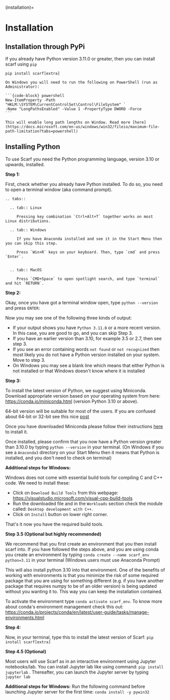 (installation)=
# Installation

## Installation through PyPi
If you already have Python version 3.11.0 or greater, then you can install scarf using `pip`

    pip install scarf[extra]


````{note}
On Windows you will need to run the following on PowerShell (run as Administrator):

```{code-block} powershell
New-ItemProperty -Path "HKLM:\SYSTEM\CurrentControlSet\Control\FileSystem" `
-Name "LongPathsEnabled" -Value 1 -PropertyType DWORD -Force
```

This will enable long path lengths on Window. Read more [here](https://docs.microsoft.com/en-us/windows/win32/fileio/maximum-file-path-limitation?tabs=powershell)

````

## Installing Python

To use Scarf you need the Python programming language, version 3.10 or upwards, installed.

**Step 1:**

First, check whether you already have Python installed. To do so, you need to open a terminal
window (aka command prompt).

```{eval-rst}
.. tabs::

  .. tab:: Linux

     Pressing key combination `Ctrl+Alt+T` together works on most Linux distributions.

  .. tab:: Windows

     If you have Anaconda installed and see it in the Start Menu then you can skip this step.

     Press `Win+R` keys on your keyboard. Then, type `cmd` and press `Enter`.
    

  .. tab:: MacOS

     Press `CMD+Space` to open spotlight search, and type `terminal` and hit `RETURN`.

```

**Step 2:**

Okay, once you have got a terminal window open, type `python --version` and press `ENTER`:

Now you may see one of the following three kinds of output:

- If your output shows you have `Python 3.11.0` or a more recent version.
  In this case, you are good to go, and you can skip Step 3.
- If you have an earlier version than 3.10, for example 3.5 or 2.7, then see step 3.
- If you see an error containing words `not found` or `not recognized` then most
  likely you do not have a Python version installed on your system. Move to step 3.
- On Windows you may see a blank line which means that either Python is not installed or that Windows doesn't know where it is installed


**Step 3:**

To install the latest version of Python, we suggest using Miniconda. Download appropriate
version based on your operating system from here:
https://conda.io/miniconda.html (version Python 3.10 or above).

64-bit version will be suitable for most of the users. If you are confused about 64-bit or 32-bit see this nice
[post](https://www.techsoup.org/support/articles-and-how-tos/do-i-need-the-32bit-or-64bit)

Once you have downloaded Miniconda please follow their instructions
[here](https://conda.io/projects/conda/en/latest/user-guide/install/index.html#regular-installation)
to install it.

Once installed, please confirm that you now have a Python version greater than 3.10.0 by
typing `python --version` in your terminal. (On Windows if you see a `Anaconda3` directory on your Start Menu then it
means that Python is installed, and you don't need to check on terminal)

**Additional steps for Windows:**

Windows does not come with essential build tools for compiling C and C++ code. We need to install these:
- Click on `Download Build Tools` from this webpage: https://visualstudio.microsoft.com/visual-cpp-build-tools
- Run the downloaded file and in the `Workloads` section check the module called: `Desktop development with C++`.
- Click on `Install` button on lower right corner.

That's it now you have the required build tools.


**Step 3.5 (Optional but highly recommended)**

We recommend that you first create an environment that you then install scarf into. 
If you have followed the steps above, and you are using conda you create an environment
by typing ``conda create --name scarf_env python=3.11`` in your terminal (Windows users must use Anaconda Prompt)

This will also install python 3.10 into that environment. One of the benefits of working with
environments is that you minimize the risk of some required package that you are using for
something different (e.g. if you have another package that requires numpy to be of an older
version) is being updated without you wanting it to. This way you can keep the installation
contained.

To activate the environment type `conda activate scarf_env`. 
To know more about conda's environment management check this out: 
https://conda.io/projects/conda/en/latest/user-guide/tasks/manage-environments.html


**Step 4:**

Now, in your terminal, type this to install the latest version of Scarf:
`pip install scarf[extra]`

**Step 4.5 (Optional)**

Most users will use Scarf as in an interactive environment using Jupyter notebooks/lab.
You can install Jupyter lab like using command: `pip install jupyterlab` .
Thereafter, you can launch the Jupyter server by typing `jupyter lab`


**Additional steps for Windows:**
Run the following command before launching Jupyter server for the first time: `conda install -y pywin32`
